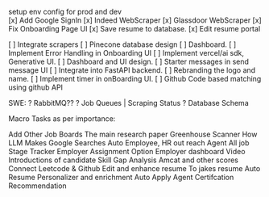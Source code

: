 setup env config for prod and dev  
[x] Add Google SignIn
[x] Indeed WebScraper
[x] Glassdoor WebScraper
[x] Fix Onboarding Page UI
[x] Save resume to database.
[x] Edit resume portal

[ ] Integrate scrapers
[ ] Pinecone database design
[ ] Dashboard.
[ ] Implement Error Handling in Onboarding UI
[ ] Implement vercel/ai sdk, Generative UI.
[ ] Dashboard and UI design.
[ ] Starter messages in send message UI
[ ] Integrate into FastAPI backend.
[ ] Rebranding the logo and name.
[ ] Implement timer in onBoarding UI.
[ ] Github Code based matching using github API

SWE: 
? RabbitMQ??
? Job Queues | Scraping Status
? Database Schema

Macro Tasks as per importance: 

Add Other Job Boards
The main research paper
Greenhouse Scanner
How LLM Makes Google Searches
Auto Employee, HR out reach Agent
All job Stage Tracker
Employer Assignment Option
Employer dashboard
Video Introductions of candidate 
Skill Gap Analysis
Amcat and other scores
Connect Leetcode & Github
Edit and enhance resume To jakes resume
Auto Resume Personalizer and enrichment
Auto Apply Agent
Certifcation Recommendation
